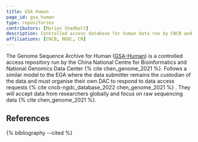 ```yaml
---
title: GSA Human
page_id: gsa_human
type: repositories
contributors: [Marion Shadbolt]
description: Controlled access database for human data run by CNCB and NGDC.
affiliations: [CNCB, NGDC, CN]
---
```


The Genome Sequence Archive for Human ([GSA-Human](https://ngdc.cncb.ac.cn/gsa-human/)) is a controlled access repository run by the China National Centre for Bioinformatics and National Genomics Data Center {% cite chen_genome_2021 %}. Follows a similar model to the EGA where the data submitter remains the custodian of the data and must organise their own DAC to respond to data access requests {% cite cncb-ngdc_database_2022 chen_genome_2021 %} . They will accept data from researchers globally and focus on raw sequencing data {% cite chen_genome_2021 %}.

## References

{% bibliography --cited %}